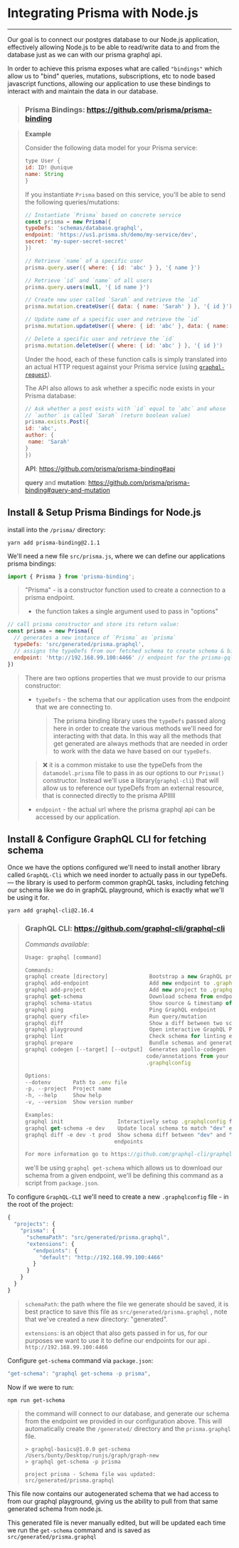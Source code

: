 # Integrating Prisma with Node.js

------

Our goal is to connect our postgres database to our Node.js application, effectively allowing Node.js to be able to read/write data to and from the database just as we can with our prisma graphql api. 

In order to achieve this prisma exposes what are called `"bindings"` which allow us to "bind" queries, mutations, subscriptions, etc to node based javascript functions, allowing our application to use these bindings to interact with and maintain the data in our database. 

> ### Prisma Bindings: https://github.com/prisma/prisma-binding

> **Example**
>
> Consider the following data model for your Prisma service:
>
> ```js
> type User {
> id: ID! @unique
> name: String
> }
> ```
>
> If you instantiate `Prisma` based on this service, you'll be able to send the following queries/mutations:
>
> ```js
> // Instantiate `Prisma` based on concrete service
> const prisma = new Prisma({
> typeDefs: 'schemas/database.graphql',
> endpoint: 'https://us1.prisma.sh/demo/my-service/dev',
> secret: 'my-super-secret-secret'
> })
> 
> // Retrieve `name` of a specific user
> prisma.query.user({ where: { id: 'abc' } }, '{ name }')
> 
> // Retrieve `id` and `name` of all users
> prisma.query.users(null, '{ id name }')
> 
> // Create new user called `Sarah` and retrieve the `id`
> prisma.mutation.createUser({ data: { name: 'Sarah' } }, '{ id }')
> 
> // Update name of a specific user and retrieve the `id`
> prisma.mutation.updateUser({ where: { id: 'abc' }, data: { name: 'Sarah' } }, '{ id }')
> 
> // Delete a specific user and retrieve the `id`
> prisma.mutation.deleteUser({ where: { id: 'abc' } }, '{ id }')
> ```
>
> Under the hood, each of these function calls is simply translated into an actual HTTP request against your Prisma service (using [`graphql-request`](https://github.com/prisma/graphql-request)).
>
> The API also allows to ask whether a specific node exists in your Prisma database:
>
> ```js
> // Ask whether a post exists with `id` equal to `abc` and whose
> // `author` is called `Sarah` (return boolean value)
> prisma.exists.Post({
> id: 'abc',
> author: {
>  name: 'Sarah'
> }
> })
> ```
>
> **API**: https://github.com/prisma/prisma-binding#api
>
> **query** and **mutation**: https://github.com/prisma/prisma-binding#query-and-mutation



## Install & Setup Prisma Bindings for Node.js

install into the `/prisma/` directory:

```shell
yarn add prisma-binding@2.1.1 
```

We'll need a new file `src/prisma.js`, where we can define our applications prisma bindings:

```js
import { Prisma } from 'prisma-binding';
```

> "Prisma" - is a constructor function used to create a connection to a prisma endpoint.
>
> - the function takes a single argument used to pass in "options"

```js
// call prisma constructor and store its return value:
const prisma = new Prisma({
  // generates a new instance of `Prisma` as `prisma`
  typeDefs: 'src/generated/prisma.graphql', 
  // assigns the typeDefs from our fetched schema to create schema & bindings
  endpoint: 'http://192.168.99.100:4466' // endpoint for the prisma-gql api
})
```

> There are two options properties that we must provide to our prisma constructor:
>
> - `typeDefs` - the schema that our application uses from the endpoint that we are connecting to. 
>
>   > The prisma binding library uses the `typeDefs` passed along here in order to create the various methods we'll need for interacting with that data. In this way all the methods that get generated are always methods that are needed in order to work with the data we have based on our `typeDefs`.
>
> 
>
> > ❌ it is a common mistake to use the typeDefs from the `datamodel.prisma` file to pass in as our options to our `Prisma()` constructor. Instead we'll use a library(`graphql-cli`) that will allow us to reference our typeDefs from an external resource, that is connected directly to the prisma APIllll
>
> 
>
> - `endpoint` - the actual url where the prisma graphql api can be accessed by our application.



## Install & Configure GraphQL CLI for fetching schema

Once we have the options configured we'll need to install another library called `GraphQL-Cli` which we need inorder to actually pass in our typeDefs. — the library is used to perform common graphQL tasks, including fetching our schema like we do in graphQL playground, which is exactly what we'll be using it for.

```shell
yarn add graphql-cli@2.16.4
```

> ### GraphQL CLI: https://github.com/graphql-cli/graphql-cli
>
> *Commands available*:
>
> ```js
> Usage: graphql [command]
> 
> Commands:
> graphql create [directory]             Bootstrap a new GraphQL project
> graphql add-endpoint                   Add new endpoint to .graphqlconfig
> graphql add-project                    Add new project to .graphqlconfig
> graphql get-schema                     Download schema from endpoint
> graphql schema-status                  Show source & timestamp of local schema
> graphql ping                           Ping GraphQL endpoint
> graphql query <file>                   Run query/mutation
> graphql diff                           Show a diff between two schemas
> graphql playground                     Open interactive GraphQL Playground
> graphql lint                           Check schema for linting errors
> graphql prepare                        Bundle schemas and generate bindings
> graphql codegen [--target] [--output]  Generates apollo-codegen
>                                       code/annotations from your
>                                       .graphqlconfig
> 
> Options:
> --dotenv       Path to .env file                                      [string]
> -p, --project  Project name                                           [string]
> -h, --help     Show help                                             [boolean]
> -v, --version  Show version number                                   [boolean]
> 
> Examples:
> graphql init                 Interactively setup .graphqlconfig file
> graphql get-schema -e dev    Update local schema to match "dev" endpoint
> graphql diff -e dev -t prod  Show schema diff between "dev" and "prod"
>                             endpoints
> 
> For more information go to https://github.com/graphql-cli/graphql-cli
> ```
>
> we'll be using `graphql get-schema` which allows us to download our schema from a given endpoint, we'll be defining this command as a script from `package.json`.



To configure `GraphQL-CLI` we'll need to create a new `.graphqlconfig` file - in the root of the project:

```js
{
  "projects": {
    "prisma": {
      "schemaPath": "src/generated/prisma.graphql",
      "extensions": {
        "endpoints": {
          "default": "http://192.168.99.100:4466"
        }
      }
    }
  }
}
```

> `schemaPath`: the path where the file we generate should be saved, it is best practice to save this file as `src/generated/prisma.graphql` , note that we've created a new directory: "generated".
>
> `extensions`: is an object that also gets passed in for us, for our purposes we want to use it to define our endpoints for our api . `http://192.168.99.100:4466`



Configure  `get-schema` command via `package.json`:

```js
"get-schema": "graphql get-schema -p prisma",
```



Now if we were to run:

```shell
npm run get-schema
```

> the command will connect to our database, and generate our schema from the endpoint we provided in our configuration above. This will automatically create the `/generated/` directory and the `prisma.graphql` file.
>
> ```shell
> > graphql-basics@1.0.0 get-schema /Users/bunty/Desktop/runjs/graph/graph-new
> > graphql get-schema -p prisma
> 
> project prisma - Schema file was updated: src/generated/prisma.graphql
> ```

This file now contains our autogenerated schema that we had access to from our graphql playground, giving us the ability to pull from that same generated schema from node.js.

This generated file is never manually edited, but will be updated each time we run the `get-schema` command and is saved as `src/generated/prisma.graphql`



